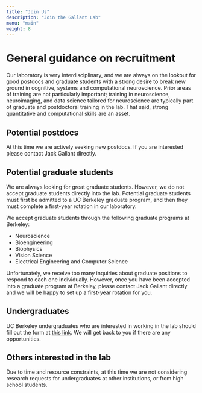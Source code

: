 ```yaml
---
title: "Join Us"
description: "Join the Gallant Lab"
menu: "main"
weight: 8
---
```


# General guidance on recruitment

Our laboratory is very interdisciplinary, and we are always on the lookout for good postdocs and graduate students with a strong desire to break new ground in cognitive, systems and computational neuroscience. Prior areas of training are not particularly important; training in neuroscience, neuroimaging, and data science tailored for neuroscience are typically part of graduate and postdoctoral training in the lab. That said, strong quantitative and computational skills are an asset.

## Potential postdocs

At this time we are actively seeking new postdocs. If you are interested please contact Jack Gallant directly.

## Potential graduate students

We are always looking for great graduate students. However, we do not accept graduate students directly into the lab. Potential graduate students must first be admitted to a UC Berkeley graduate program, and then they must complete a first-year rotation in our laboratory.

We accept graduate students through the following graduate programs at Berkeley:

- Neuroscience
- Bioengineering
- Biophysics
- Vision Science
- Electrical Engineering and Computer Science

Unfortunately, we receive too many inquiries about graduate positions to respond to each one individually. However, once you have been accepted into a graduate program at Berkeley, please contact Jack Gallant directly and we will be happy to set up a first-year rotation for you.

## Undergraduates

UC Berkeley undergraduates who are interested in working in the lab should fill out the form at [this link](https://docs.google.com/forms/d/e/1FAIpQLSc1YN-UDi8m1NQbCj4zaThVnVlPyvzmuYa8NVRBCq7oAsi8PQ/viewform?usp=header). We will get back to you if there are any opportunities.

## Others interested in the lab

Due to time and resource constraints, at this time we are not considering research requests for undergraduates at other institutions, or from high school students.

